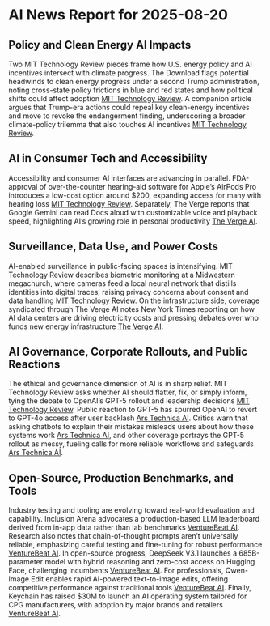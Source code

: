 # AI News Report for 2025-08-20

## Policy and Clean Energy AI Impacts
Two MIT Technology Review pieces frame how U.S. energy policy and AI incentives intersect with climate progress. The Download flags potential headwinds to clean energy progress under a second Trump administration, noting cross-state policy frictions in blue and red states and how political shifts could affect adoption [MIT Technology Review](https://www.technologyreview.com/2025/08/19/1122041/the-download-clean-energy-progress-and-openais-trilemma/). A companion article argues that Trump-era actions could repeal key clean-energy incentives and move to revoke the endangerment finding, underscoring a broader climate-policy trilemma that also touches AI incentives [MIT Technology Review](https://www.technologyreview.com/2025/08/19/1122023/how-to-make-clean-energy-progress-under-trump-in-the-states-blue-and-red-alike/).

## AI in Consumer Tech and Accessibility
Accessibility and consumer AI interfaces are advancing in parallel. FDA-approval of over-the-counter hearing-aid software for Apple’s AirPods Pro introduces a low-cost option around $200, expanding access for many with hearing loss [MIT Technology Review](https://www.technologyreview.com/2025/08/19/1121384/apple-airpod-pro-2-hearing-aid/). Separately, The Verge reports that Google Gemini can read Docs aloud with customizable voice and playback speed, highlighting AI’s growing role in personal productivity [The Verge AI](https://www.theverge.com/news/761920/google-docs-gemini-ai-read-aloud).

## Surveillance, Data Use, and Power Costs
AI-enabled surveillance in public-facing spaces is intensifying. MIT Technology Review describes biometric monitoring at a Midwestern megachurch, where cameras feed a local neural network that distills identities into digital traces, raising privacy concerns about consent and data handling [MIT Technology Review](https://www.technologyreview.com/2025/08/19/1121389/ai-data-church-surveillance-america/). On the infrastructure side, coverage syndicated through The Verge AI notes New York Times reporting on how AI data centers are driving electricity costs and pressing debates over who funds new energy infrastructure [The Verge AI](https://www.nytimes.com/2025/08/14/business/energy-environment/ai-data-centers-electricity-costs.html).

## AI Governance, Corporate Rollouts, and Public Reactions
The ethical and governance dimension of AI is in sharp relief. MIT Technology Review asks whether AI should flatter, fix, or simply inform, tying the debate to OpenAI’s GPT-5 rollout and leadership decisions [MIT Technology Review](https://www.technologyreview.com/2025/08/19/1122021/should-ai-flatter-us-or-just-inform-us/). Public reaction to GPT-5 has spurred OpenAI to revert to GPT-4o access after user backlash [Ars Technica AI](https://arstechnica.com/information-technology/2025/08/openai-brings-back-gpt-4o-after-user-revolt/). Critics warn that asking chatbots to explain their mistakes misleads users about how these systems work [Ars Technica AI](https://arstechnica.com/ai/2025/08/why-its-a-mistake-to-ask-chatbots-about-their-mistakes/), and other coverage portrays the GPT-5 rollout as messy, fueling calls for more reliable workflows and safeguards [Ars Technica AI](https://arstechnica.com/information-technology/2025/08/the-gpt-5-rollout-has-been-a-big-mess/).

## Open-Source, Production Benchmarks, and Tools
Industry testing and tooling are evolving toward real-world evaluation and capability. Inclusion Arena advocates a production-based LLM leaderboard derived from in-app data rather than lab benchmarks [VentureBeat AI](https://venturebeat.com/ai/stop-benchmarking-in-the-lab-inclusion-arena-shows-how-llms-perform-in-production/). Research also notes that chain-of-thought prompts aren’t universally reliable, emphasizing careful testing and fine-tuning for robust performance [VentureBeat AI](https://venturebeat.com/ai/llms-generate-fluent-nonsense-when-reasoning-outside-their-training-zone/). In open-source progress, DeepSeek V3.1 launches a 685B-parameter model with hybrid reasoning and zero-cost access on Hugging Face, challenging incumbents [VentureBeat AI](https://venturebeat.com/ai/deepseek-v3-1-just-dropped-and-it-might-be-the-most-powerful-open-ai-yet/). For professionals, Qwen-Image Edit enables rapid AI-powered text-to-image edits, offering competitive performance against traditional tools [VentureBeat AI](https://venturebeat.com/ai/qwen-image-edit-gives-photoshop-a-run-for-its-money-with-ai-powered-text-to-image-edits-that-work-in-seconds/). Finally, Keychain has raised $30M to launch an AI operating system tailored for CPG manufacturers, with adoption by major brands and retailers [VentureBeat AI](https://venturebeat.com/ai/keychain-raises-30m-and-launches-ai-operating-system-for-cpg-manufacturers/).